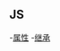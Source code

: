 ## JS
-[属性](https://github.com/mx52jing/study/issues/2)
-[继承](https://github.com/mx52jing/study/issues/2)
